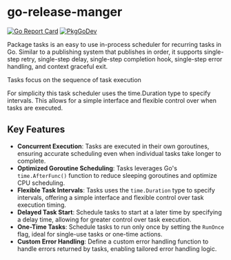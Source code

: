 # go-release-manger

[![Go Report Card](https://goreportcard.com/badge/github.com/liwentao0503/go-release-manger)](https://goreportcard.com/report/github.com/liwentao0503/go-release-manger) 
[![PkgGoDev](https://pkg.go.dev/badge/github.com/liwentao0503/go-release-manger)](https://pkg.go.dev/github.com/liwentao0503/go-release-manger)

Package tasks is an easy to use in-process scheduler for recurring tasks in Go. Similar to a publishing system that publishes in order, 
it supports single-step retry, single-step delay, single-step completion hook, single-step error handling, and context graceful exit.

Tasks focus on the sequence of task execution

For simplicity this task scheduler uses the time.Duration type to specify intervals. This allows for a simple interface 
and flexible control over when tasks are executed.

## Key Features

- **Concurrent Execution**: Tasks are executed in their own goroutines, ensuring accurate scheduling even when individual tasks take longer to complete.
- **Optimized Goroutine Scheduling**: Tasks leverages Go's `time.AfterFunc()` function to reduce sleeping goroutines and optimize CPU scheduling.
- **Flexible Task Intervals**: Tasks uses the `time.Duration` type to specify intervals, offering a simple interface and flexible control over task execution timing.
- **Delayed Task Start**: Schedule tasks to start at a later time by specifying a delay time, allowing for greater control over task execution.
- **One-Time Tasks**: Schedule tasks to run only once by setting the `RunOnce` flag, ideal for single-use tasks or one-time actions.
- **Custom Error Handling**: Define a custom error handling function to handle errors returned by tasks, enabling tailored error handling logic.


